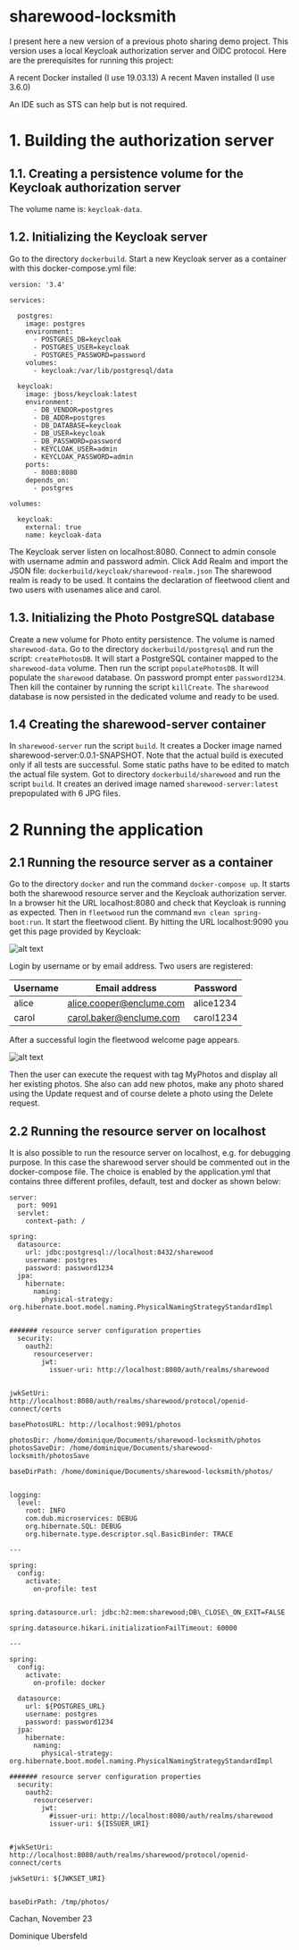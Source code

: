 # sharewood-locksmith
I present here a new version of a previous photo sharing demo project. This version uses a local Keycloak authorization server and OIDC protocol.
Here are the prerequisites for running this project:

A recent Docker installed (I use 19.03.13)
A recent Maven installed (I use 3.6.0)

An IDE such as STS can help but is not required.

# 1. Building the authorization server

## 1.1. Creating a persistence volume for the Keycloak authorization server

The volume name is: `keycloak-data`.

## 1.2. Initializing the Keycloak server

Go to the directory `dockerbuild`.
Start a new Keycloak server as a container with this docker-compose.yml file:

```
version: '3.4'

services:

  postgres:
    image: postgres
    environment:
      - POSTGRES_DB=keycloak
      - POSTGRES_USER=keycloak
      - POSTGRES_PASSWORD=password
    volumes:
      - keycloak:/var/lib/postgresql/data

  keycloak:
    image: jboss/keycloak:latest
    environment:
      - DB_VENDOR=postgres
      - DB_ADDR=postgres
      - DB_DATABASE=keycloak
      - DB_USER=keycloak
      - DB_PASSWORD=password
      - KEYCLOAK_USER=admin
      - KEYCLOAK_PASSWORD=admin
    ports:
      - 8080:8080
    depends_on:
      - postgres

volumes:

  keycloak:
    external: true
    name: keycloak-data
``` 

The Keycloak server listen on localhost:8080. Connect to admin console with username admin and password admin. 
Click Add Realm and import the JSON file: `dockerbuild/keycloak/sharewood-realm.json`
The sharewood realm is ready to be used. It contains the declaration of fleetwood client and two users with usenames alice and carol.
 
## 1.3. Initializing the Photo PostgreSQL database

Create a new volume for Photo entity persistence. The volume is named `sharewood-data`.
Go to the directory `dockerbuild/postgresql` and run the script: `createPhotosDB`. 
It will start a PostgreSQL container mapped to the `sharewood-data` volume. 
Then run the script `populatePhotosDB`. It will populate the `sharewood` database. On password prompt enter `password1234`.
Then kill the container by running the script `killCreate`.
The `sharewood` database is now persisted in the dedicated volume and ready to be used.

## 1.4 Creating the sharewood-server container

In `sharewood-server` run the script `build`. It creates a Docker image named sharewood-server:0.0.1-SNAPSHOT.
Note that the actual build is executed only if all tests are successful. Some static paths have to be edited to match the actual file system. 
Got to directory `dockerbuild/sharewood` and run the script `build`. It creates an derived image named `sharewood-server:latest` prepopulated with 6 JPG files.

# 2 Running the application

## 2.1 Running the resource server as a container
Go to the directory `docker` and run the command `docker-compose up`. It starts both the sharewood resource server and the Keycloak authorization server.
In a browser hit the URL localhost:8080 and check that Keycloak is running as expected. Then in `fleetwood` run the command `mvn clean spring-boot:run`. It start the fleetwood client. By hitting the URL localhost:9090 you get this page provided by Keycloak: 
 
![alt text](pictures/loginPage.png "Login page")

Login by username or by email address. Two users are registered:

Username | Email address             | Password
---------|---------------------------| ---------
alice    | alice.cooper@enclume.com  | alice1234
carol    | carol.baker@enclume.com   | carol1234

After a successful login the fleetwood welcome page appears.

![alt text](pictures/welcomePage.png "Welcome page")

Then the user can execute the request with tag MyPhotos and display all her existing photos. She also can add new photos, make any photo shared using the Update request and of course delete a photo using the Delete request.


## 2.2 Running the resource server on localhost

It is also possible to run the resource server on localhost, e.g. for debugging purpose. In this case the sharewood server should be commented out in the docker-compose file. The choice is enabled by the application.yml that contains three different profiles, default, test and docker as shown below:

```
server: 
  port: 9091
  servlet: 
    context-path: /
   
spring:
  datasource:
    url: jdbc:postgresql://localhost:8432/sharewood
    username: postgres
    password: password1234
  jpa: 
    hibernate: 
      naming:
        physical-strategy: org.hibernate.boot.model.naming.PhysicalNamingStrategyStandardImpl
   
   
####### resource server configuration properties
  security:
    oauth2:
      resourceserver:
        jwt:
          issuer-uri: http://localhost:8080/auth/realms/sharewood
      
      
jwkSetUri: http://localhost:8080/auth/realms/sharewood/protocol/openid-connect/certs
 
basePhotosURL: http://localhost:9091/photos 
 
photosDir: /home/dominique/Documents/sharewood-locksmith/photos
photosSaveDir: /home/dominique/Documents/sharewood-locksmith/photosSave
   
baseDirPath: /home/dominique/Documents/sharewood-locksmith/photos/
   
   
logging:
  level:
    root: INFO
    com.dub.microservices: DEBUG
    org.hibernate.SQL: DEBUG
    org.hibernate.type.descriptor.sql.BasicBinder: TRACE
    
--- 

spring:
  config:
    activate:
      on-profile: test
      
      
spring.datasource.url: jdbc:h2:mem:sharewood;DB\_CLOSE\_ON_EXIT=FALSE

spring.datasource.hikari.initializationFailTimeout: 60000
      
--- 

spring:
  config:
    activate:
      on-profile: docker
   
  datasource:
    url: ${POSTGRES_URL}
    username: postgres
    password: password1234
  jpa: 
    hibernate: 
      naming:
        physical-strategy: org.hibernate.boot.model.naming.PhysicalNamingStrategyStandardImpl
   
####### resource server configuration properties
  security:
    oauth2:
      resourceserver:
        jwt:
          #issuer-uri: http://localhost:8080/auth/realms/sharewood
          issuer-uri: ${ISSUER_URI}
      
 
#jwkSetUri: http://localhost:8080/auth/realms/sharewood/protocol/openid-connect/certs
      
jwkSetUri: ${JWKSET_URI}
   
    
baseDirPath: /tmp/photos/
``` 

Cachan, November 23


Dominique Ubersfeld 
 




 
